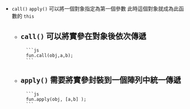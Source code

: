 - `call()` `apply()`
	可以將一個對象指定為第一個參數
	此時這個對象就成為此函數的 `this`
	- `call()` 可以將實參在對象後依次傳遞
		- 
			```js
			fun.call(obj,a,b);
			```
	- `apply()` 需要將實參封裝到一個陣列中統一傳遞
		- 
			```js
			fun.apply(obj, [a,b] );
			```